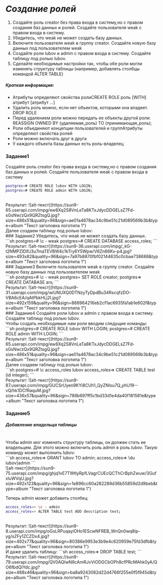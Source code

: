 # _Создание ролей_
1. Создайте роль creator без права входа в систему,но с правом создания баз данных и ролей. Создайте пользователя weak с правом входа в систему.
2. Убедитесь, что weak не может создать базу данных.
3. Включите пользователя weak в группу creator. Создайте новую базу данных под пользователем weak
4. Создайте роли lubov и admin с правом входа в систему. Создайте таблицу под ролью lubov.
5. Сделайте необходимые настройки так, чтобы обе роли могли изменять структуру таблицы (например, добавлять столбцы командой ALTER TABLE)
##### Краткая информация:
* Атрибуты определяют свойства ролиCREATE ROLE роль [WITH] атрибут [атрибут ...]
* Удалить роль можно, если нет объектов, которыми она владеет. DROP ROLE
* Перед удалением роли можно передать ее объекты другой роли: REASSIGN OWNED BY (удаляемая_роль) TO (принимающая_роль);
* Роли объединяют концепции пользователей и группАтрибуты определяют свойства ролей
* Роли можно включать друг в друга
* У каждого объекта базы данных есть роль-владелец
### Задание1
Создайте роль creator без права входа в систему,но с правом создания баз данных и ролей. Создайте пользователя weak с правом входа в систему
<br>
```sh
postgres=# CREATE ROLE lubov WITH LOGIN;
postgres=# CREATE ROLE admin WITH LOGIN;
```
<br>
Результат:
![alt-текст](https://sun9-65.userapi.com/impg/ew8Xq2S8VnLeTa8KTxJdycDDGELsZ7Fd-sGsNw/zQx9QRZtsgQ.jpg?size=486x51&quality=96&sign=ae01a4678ac34c9be51c21d089569b3b&type=album "Текст заголовка логотипа 1")<br>
Далее создаем таблицу под ролью lubov:
<br>
###  Задание2
Убедитесь, что weak не может создать базу данных.
<br>
```sh
postgres=# \c - weak
postgres=# CREATE DATABASE access_roles;
```
<br>
Результат:
![alt-текст](https://sun9-36.userapi.com/impg/_kG-t2NMPZIDlfJ3u7maTEVBW4c1kTry6Y5Wpw/V6Zn66Kv-p4.jpg?size=493x82&quality=96&sign=7a97b8870fbf02144635c0cbae738688&type=album "Текст заголовка логотипа 1")<br>
###  Задание3
Включите пользователя weak в группу creator. Создайте новую базу данных под пользователем weak
<br>
```sh
postgres=# \c - weak
postgres= SET ROLE creator;
postgres=> CREATE DATABASE ars;
```
<br>
Результат:
![alt-текст](https://sun9-31.userapi.com/impg/wiUNUXQ0DTNzyTyDpdBu34RscqfzDO-VBA6cEA/qAtPbkHLj2I.jpg?size=492x159&quality=96&sign=866964216eb2cf1ac6935fa1ab1e602f&type=album "Текст заголовка логотипа 1")<br>
###  Задание4
Создайте роли lubov и admin с правом входа в систему. Создайте таблицу под ролью lubov.
<br>
Чтобы создать необходимые нам роли вводим следущие команды:<br>
```sh
postgres=# CREATE ROLE lubov WITH LOGIN;
postgres=# CREATE ROLE admin WITH LOGIN;
```
<br>
Результат:
![alt-текст](https://sun9-65.userapi.com/impg/ew8Xq2S8VnLeTa8KTxJdycDDGELsZ7Fd-sGsNw/zQx9QRZtsgQ.jpg?size=486x51&quality=96&sign=ae01a4678ac34c9be51c21d089569b3b&type=album "Текст заголовка логотипа 1")<br>
Далее создаем таблицу под ролью lubov:
<br>
```sh
postgres=# \c access_roles lubov
access_roles=> CREATE TABLE test (id integer);
```
<br>
Результат:
![alt-текст](https://sun9-87.userapi.com/impg/GUCSrUyen9KYi8CUh1_QyZNIsu7Q_yhU19--vQ/hk1DCfRaquM.jpg?size=436x57&quality=96&sign=788b697ff5c1bd33d1e4da40f181581e&type=album "Текст заголовка логотипа 1")
<br>


###  Задание5
##### Добавление владельца таблицы
<br>
Чтобы admin мог изменять структуру таблицы, он должен стать ее владельцем. Для этого можно включить роль admin в роль lubov. Такую команду может выполнить lubov:
<br>
```sh
access_roles=> GRANT lubov TO admin;
access_roles=> \du lubov|admin
```
<br>
![alt-текст](https://sun9-75.userapi.com/impg/ghjq1vE7TWtIyRpfLVagrCUEcQCThCrBphZwuw/3GufxluWVqU.jpg?size=492x123&quality=96&sign=1e896cc60a282289d36b55859d2d9beb&type=album "Текст заголовка логотипа 1")<br>

Теперь admin может добавить столбец:
```sh
access_roles=> \c - admin 
access_roles=> ALTER TABLE test ADD description text;
```
<br>
Результат:
![alt-текст](https://sun9-8.userapi.com/impg/oGsLRPuqayiOHo1EScwNFREB_WnQn0wq8ip-yg/sZFy1ZCZDx4.jpg?size=492x77&quality=96&sign=80386e9953e3b9e4c620959e75fd3dfb&type=album "Текст заголовка логотипа 1")<br>
И даже удалить таблицу:
```sh
access_roles=> DROP TABLE test;
```
<br>
Результат:
![alt-текст](https://sun9-79.userapi.com/impg/QV0AQIwN8cAmRJvViODGCbOPh8cfPRcMAhk0yA/QO6fbdQIYdc.jpg?size=488x46&quality=96&sign=ba8a9243082d22d4766f255e0f5f945d&type=album "Текст заголовка логотипа 1")<br>

